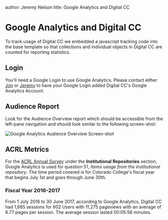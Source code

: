 author: Jeremy Nelson
title: Google Analytics and Digital CC

# Google Analytics and Digital CC
To track usage of Digital CC we embedded a javascript tracking code into the 
base template so that collections and individual objects in Digital CC are counted
for reporting statistics. 

## Login 
You'll need a Google Login to use Google Analytics. Please contact either
[Jon](/basics/contacts#jon-driscoll/) or [Jeremy](/basics/contacts#jeremy-nelson)
to have your Google Login added Digital CC's Google Analytics Account. 

## Audience Report
Look for the Audience Overview report which should be accessible from the left-pane
navigation and should look similar to the following screen-shot:

![Google Analytics Audience Overview Screen-shot](/imgs/ga-audience-overview.png)

## ACRL Metrics
For the [ACRL Annual Survey](https://acrl.countingopinions.com/) under the 
**Institutional Repositories** section, Google Analytics is used for 
question 51, *Items usage from the institutional repository*. The time period
covered is for Colorado College's fiscal year that begins July 1st and goes 
through June 30th. 

### Fiscal Year 2016-2017 
From 1 July 2016 to 30 June 2017, according to Google Analytics, Digital CC
had 1,665 sessions for 602 Users with 11,275 pageviews with an average of 6.77 pages
per session. The average session lasted 00:05:56 minutes.


